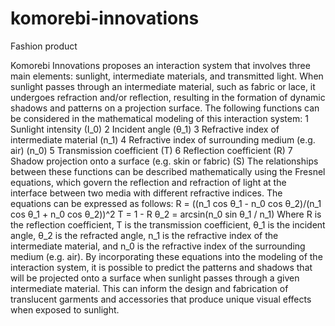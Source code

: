 # komorebi-innovations
Fashion product

Komorebi Innovations proposes an interaction system that involves three main elements: sunlight, intermediate materials, and transmitted light. When sunlight passes through an intermediate material, such as fabric or lace, it undergoes refraction and/or reflection, resulting in the formation of dynamic shadows and patterns on a projection surface.
The following functions can be considered in the mathematical modeling of this interaction system:
1 Sunlight intensity (I_0)
2 Incident angle (θ_1)
3 Refractive index of intermediate material (n_1)
4 Refractive index of surrounding medium (e.g. air) (n_0)
5 Transmission coefficient (T)
6 Reflection coefficient (R)
7 Shadow projection onto a surface (e.g. skin or fabric) (S)
The relationships between these functions can be described mathematically using the Fresnel equations, which govern the reflection and refraction of light at the interface between two media with different refractive indices. The equations can be expressed as follows:
R = ((n_1 cos θ_1 - n_0 cos θ_2)/(n_1 cos θ_1 + n_0 cos θ_2))^2
T = 1 - R
θ_2 = arcsin(n_0 sin θ_1 / n_1)
Where R is the reflection coefficient, T is the transmission coefficient, θ_1 is the incident angle, θ_2 is the refracted angle, n_1 is the refractive index of the intermediate material, and n_0 is the refractive index of the surrounding medium (e.g. air).
By incorporating these equations into the modeling of the interaction system, it is possible to predict the patterns and shadows that will be projected onto a surface when sunlight passes through a given intermediate material. This can inform the design and fabrication of translucent garments and accessories that produce unique visual effects when exposed to sunlight.

